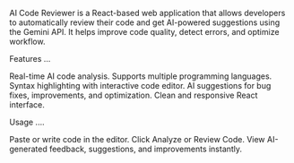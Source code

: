 AI Code Reviewer is a React-based web application that allows developers to automatically review their code and get AI-powered suggestions using the Gemini API. It helps improve code quality, detect errors, and optimize workflow.

Features ...

Real-time AI code analysis.
Supports multiple programming languages.
Syntax highlighting with interactive code editor.
AI suggestions for bug fixes, improvements, and optimization.
Clean and responsive React interface.

Usage ....

Paste or write code in the editor.
Click Analyze or Review Code.
View AI-generated feedback, suggestions, and improvements instantly.

